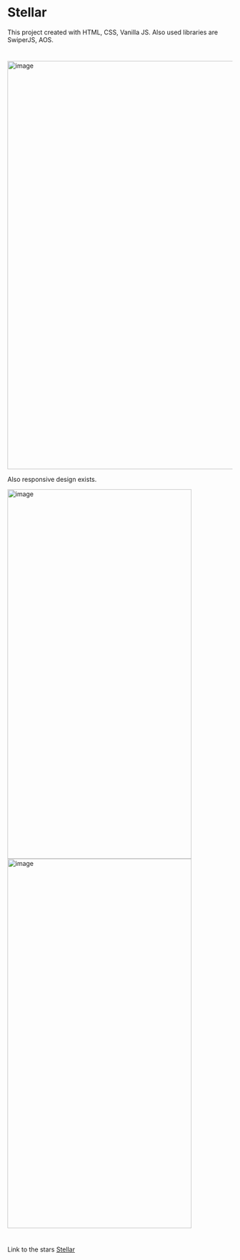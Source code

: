 # Stellar

This project created with HTML, CSS, Vanilla JS. Also used libraries are SwiperJS, AOS.

#

<img width="1834" height="915" alt="image" src="https://github.com/user-attachments/assets/a59bf519-10d6-4754-9565-ae89727aab92" />


Also responsive design exists.

<img width="412" height="828" alt="image" src="https://github.com/user-attachments/assets/49ff1933-f864-4dde-b2e8-3c25746df9d9" /> <img width="412" height="828" alt="image" src="https://github.com/user-attachments/assets/d1bffba3-2c36-49dd-8ef8-91a5ed550462" />




#

Link to the stars [Stellar](https://siriusgurban.github.io/Stellar/)
